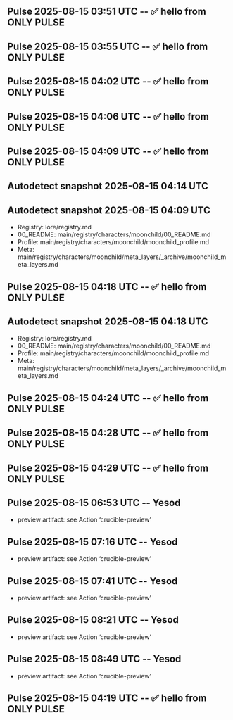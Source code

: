 ## Pulse 2025-08-15 03:51 UTC -- ✅ hello from ONLY PULSE
## Pulse 2025-08-15 03:55 UTC -- ✅ hello from ONLY PULSE
## Pulse 2025-08-15 04:02 UTC -- ✅ hello from ONLY PULSE
## Pulse 2025-08-15 04:06 UTC -- ✅ hello from ONLY PULSE
## Pulse 2025-08-15 04:09 UTC -- ✅ hello from ONLY PULSE
## Autodetect snapshot 2025-08-15 04:14 UTC
## Autodetect snapshot 2025-08-15 04:09 UTC
- Registry:   lore/registry.md
- 00_README:  main/registry/characters/moonchild/00_README.md
- Profile:    main/registry/characters/moonchild/moonchild_profile.md
- Meta:       main/registry/characters/moonchild/meta_layers/_archive/moonchild_meta_layers.md

## Pulse 2025-08-15 04:18 UTC -- ✅ hello from ONLY PULSE
## Autodetect snapshot 2025-08-15 04:18 UTC
- Registry:   lore/registry.md
- 00_README:  main/registry/characters/moonchild/00_README.md
- Profile:    main/registry/characters/moonchild/moonchild_profile.md
- Meta:       main/registry/characters/moonchild/meta_layers/_archive/moonchild_meta_layers.md

## Pulse 2025-08-15 04:24 UTC -- ✅ hello from ONLY PULSE
## Pulse 2025-08-15 04:28 UTC -- ✅ hello from ONLY PULSE
## Pulse 2025-08-15 04:29 UTC -- ✅ hello from ONLY PULSE
## Pulse 2025-08-15 06:53 UTC -- Yesod
- preview artifact: see Action ‘crucible-preview’

## Pulse 2025-08-15 07:16 UTC -- Yesod
- preview artifact: see Action ‘crucible-preview’

## Pulse 2025-08-15 07:41 UTC -- Yesod
- preview artifact: see Action ‘crucible-preview’

## Pulse 2025-08-15 08:21 UTC -- Yesod
- preview artifact: see Action ‘crucible-preview’

## Pulse 2025-08-15 08:49 UTC -- Yesod
- preview artifact: see Action ‘crucible-preview’

## Pulse 2025-08-15 04:19 UTC -- ✅ hello from ONLY PULSE
